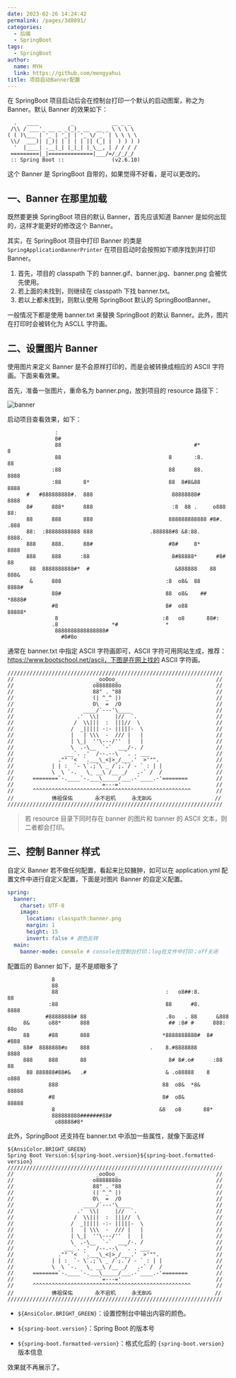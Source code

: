 ```yaml
---
date: 2023-02-26 14:24:42
permalink: /pages/3d8091/
categories: 
  - 后端
  - SpringBoot
tags: 
  - SpringBoot
author: 
  name: MYH
  link: https://github.com/mengyahui
title: 项目启动Banner配置
---
```

在 SpringBoot 项目启动后会在控制台打印一个默认的启动图案，称之为 Banner。默认 Banner 的效果如下：

```jinja2
  .   ____          _            __ _ _
 /\\ / ___'_ __ _ _(_)_ __  __ _ \ \ \ \
( ( )\___ | '_ | '_| | '_ \/ _` | \ \ \ \
 \\/  ___)| |_)| | | | | || (_| |  ) ) ) )
  '  |____| .__|_| |_|_| |_\__, | / / / /
 =========|_|==============|___/=/_/_/_/
 :: Spring Boot ::               (v2.6.10)
```

这个 Banner 是 SpringBoot 自带的，如果觉得不好看，是可以更改的。

## 一、Banner 在那里加载

既然要更换 SpringBoot 项目的默认 Banner，首先应该知道 Banner 是如何出现的，这样才能更好的修改这个 Banner。

其实，在 SpringBoot 项目中打印 Banner 的类是 `SpringApplicationBannerPrinter` 在项目启动时会按照如下顺序找到并打印 Banner。

1. 首先，项目的 classpath 下的 banner.gif、banner.jpg、banner.png 会被优先使用。
2. 若上面的未找到，则继续在 classpath 下找 banner.txt。
3. 若以上都未找到，则默认使用 SpringBoot 默认的 SpringBootBanner。

一般情况下都是使用 banner.txt 来替换 SpringBoot 的默认 Banner。此外，图片在打印时会被转化为 ASCLL 字符画。

## 二、设置图片 Banner

使用图片来定义 Banner 是不会原样打印的，而是会被转换成相应的 ASCII 字符画。下面来看效果。

首先，准备一张图片，重命名为 banner.png，放到项目的 resource 路径下：

![banner](assets/banner-16739548737831.png)

启动项目查看效果，如下：

```jinja2
               :                                                              
               8#                                                             
               88                                          #*          8      
               88                                  8       :8.         88     
              :88                                  88      88.       8888     
              :88       8*                         88  8#8&88       8888      
      #   #888888888#.  888                         88888888#      8888       
      8#      888*      888                         :8  88 .     o888    88:  
      88      888       888                        888888888888 #8#.   .888   
      88:  :88888888888 888                  .888888#8 &8:88.         8888.   
      888     888.      88#                        #8#     8*       8888      
      888     888      :88                          8#88888*      #8#      88 
       88  8888888888#*  #                           &888888    88       888& 
       &      888                                 :8  o8&  88          8888#  
              88#                                 88  o8&    ##     *8888#    
              #8                                  8#  o88         88888*      
               8                                 :8   o8       88#:           
              .8                 *#               *                           
               8888888888888888#                                              
                 #8#8o                                                        
```

通常在 banner.txt 中指定 ASCII 字符画即可，ASCII 字符可用网站生成，推荐：https://www.bootschool.net/ascii，下图是在网上找的 ASCII 字符画。

```jinja2
////////////////////////////////////////////////////////////////////
//                          _ooOoo_                               //
//                         o8888888o                              //
//                         88" . "88                              //
//                         (| ^_^ |)                              //
//                         O\  =  /O                              //
//                      ____/`---'\____                           //
//                    .'  \\|     |//  `.                         //
//                   /  \\|||  :  |||//  \                        //
//                  /  _||||| -:- |||||-  \                       //
//                  |   | \\\  -  /// |   |                       //
//                  | \_|  ''\---/''  |   |                       //
//                  \  .-\__  `-`  ___/-. /                       //
//                ___`. .'  /--.--\  `. . ___                     //
//              ."" '<  `.___\_<|>_/___.'  >'"".                  //
//            | | :  `- \`.;`\ _ /`;.`/ - ` : | |                 //
//            \  \ `-.   \_ __\ /__ _/   .-` /  /                 //
//      ========`-.____`-.___\_____/___.-`____.-'========         //
//                           `=---='                              //
//      ^^^^^^^^^^^^^^^^^^^^^^^^^^^^^^^^^^^^^^^^^^^^^^^^^^        //
//            佛祖保佑       永不宕机     永无BUG                    //
////////////////////////////////////////////////////////////////////
```

> 若 resource 目录下同时存在 banner 的图片和 banner 的 ASCII 文本，则二者都会打印。

## 三、控制 Banner 样式

自定义 Banner 若不做任何配置，看起来比较臃肿，如可以在 application.yml 配置文件中进行自定义配置，下面是对图片 Banner 的自定义配置。

```yaml
spring:
  banner:
    charset: UTF-8
    image:
      location: classpath:banner.png
      margin: 1
      height: 15
      invert: false # 颜色反转
  main:
    banner-mode: console # console在控制台打印；log在文件中打印；off关闭
```

配置后的 Banner 如下，是不是顺眼多了

```jinja2
              8                                                              
              88                                                             
              88                                  :   o8##:8.         88     
             :88                                  88      #8.       8888     
            #88888888# 88                         .8o   . 88      &888       
     8&      o88*      888                         ## :8# #      888:   88o  
     88      #88       888                       *8888888888#  8#     #888   
     88#  8888888#o    888                   .    8.#8888888        8888     
     888     888       88                          8# 8#.o#      :88      88 
      88 888888#88#&   .#                         & .o88888    8       o888  
             888                                 88  o8&  *8&        88888   
             #8                                  8#  o8&          88888      
              8                                 &8   o8       88*            
              888888888#######88#                                            
               o88888#8*   
```

此外，SpringBoot 还支持在 banner.txt 中添加一些属性，就像下面这样

```jinja2
${AnsiColor.BRIGHT_GREEN}
Spring Boot Version:${spring-boot.version}${spring-boot.formatted-version}
////////////////////////////////////////////////////////////////////
//                          _ooOoo_                               //
//                         o8888888o                              //
//                         88" . "88                              //
//                         (| ^_^ |)                              //
//                         O\  =  /O                              //
//                      ____/`---'\____                           //
//                    .'  \\|     |//  `.                         //
//                   /  \\|||  :  |||//  \                        //
//                  /  _||||| -:- |||||-  \                       //
//                  |   | \\\  -  /// |   |                       //
//                  | \_|  ''\---/''  |   |                       //
//                  \  .-\__  `-`  ___/-. /                       //
//                ___`. .'  /--.--\  `. . ___                     //
//              ."" '<  `.___\_<|>_/___.'  >'"".                  //
//            | | :  `- \`.;`\ _ /`;.`/ - ` : | |                 //
//            \  \ `-.   \_ __\ /__ _/   .-` /  /                 //
//      ========`-.____`-.___\_____/___.-`____.-'========         //
//                           `=---='                              //
//      ^^^^^^^^^^^^^^^^^^^^^^^^^^^^^^^^^^^^^^^^^^^^^^^^^^        //
//            佛祖保佑       永不宕机     永无BUG                    //
////////////////////////////////////////////////////////////////////
```

- `${AnsiColor.BRIGHT_GREEN}`：设置控制台中输出内容的颜色。
- `${spring-boot.version}`：Spring Boot 的版本号

- `${spring-boot.formatted-version}`：格式化后的 `{spring-boot.version}` 版本信息

效果就不再展示了。

